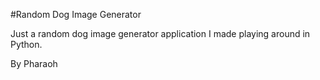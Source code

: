 #Random Dog Image Generator

Just a random dog image generator application I made playing around in Python.

By Pharaoh